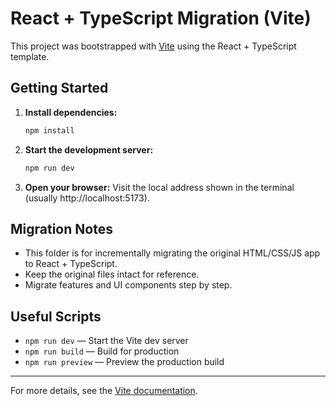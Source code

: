 # React + TypeScript Migration (Vite)

This project was bootstrapped with [Vite](https://vitejs.dev/) using the React + TypeScript template.

## Getting Started

1. **Install dependencies:**
   ```sh
   npm install
   ```
2. **Start the development server:**
   ```sh
   npm run dev
   ```
3. **Open your browser:**
   Visit the local address shown in the terminal (usually http://localhost:5173).

## Migration Notes
- This folder is for incrementally migrating the original HTML/CSS/JS app to React + TypeScript.
- Keep the original files intact for reference.
- Migrate features and UI components step by step.

## Useful Scripts
- `npm run dev` — Start the Vite dev server
- `npm run build` — Build for production
- `npm run preview` — Preview the production build

---

For more details, see the [Vite documentation](https://vitejs.dev/).
